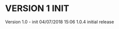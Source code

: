 
VERSION 1  INIT
===============

   Version 1.0 - init
      04/07/2018 15:06  1.0.4  initial release